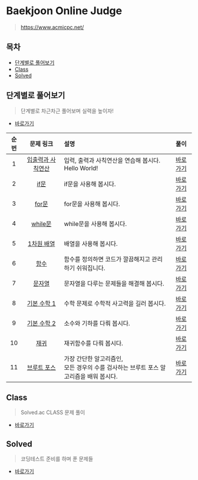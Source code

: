 # Baekjoon Online Judge

> https://www.acmicpc.net/

## 목차

* [단계별로 풀어보기](#단계별로-풀어보기)
* [Class](#Class)
* [Solved](#solved)

## 단계별로 풀어보기

> 단계별로 차근차근 풀어보며 실력을 높이자!

* [바로가기](./step)

| 순번 |                      문제 링크                      |                        설명                         |                             풀이                             |
| :--: | :-------------------------------------------------: | :-------------------------------------------------- | :----------------------------------------------------------: |
|  1   | [입출력과 사칙연산](https://www.acmicpc.net/step/1) | 입력, 출력과 사칙연산을 연습해 봅시다. Hello World! | [바로가기](./step/input-output/) |
|  2   |       [if문](https://www.acmicpc.net/step/4)        | if문을 사용해 봅시다. |                         [바로가기](https://github.com/mooyeon-choi/TIL/tree/master/problemSolving/baekjoon/step#if%EB%AC%B8)                         |
|  3   |      [for문](https://www.acmicpc.net/step/3)       | for문을 사용해 봅시다. |                         [바로가기](https://github.com/mooyeon-choi/TIL/tree/master/problemSolving/baekjoon/step#for%EB%AC%B8)                         |
|  4   |     [while문](https://www.acmicpc.net/step/2)      | while문을 사용해 봅시다. |                         [바로가기](https://github.com/mooyeon-choi/TIL/tree/master/problemSolving/baekjoon/step#while%EB%AC%B8)                         |
|  5   |    [1차원 배열](https://www.acmicpc.net/step/6)     | 배열을 사용해 봅시다. |                         [바로가기](https://github.com/mooyeon-choi/TIL/tree/master/problemSolving/baekjoon/step#%EC%9D%BC%EC%B0%A8%EC%9B%90-%EB%B0%B0%EC%97%B4)                         |
|  6   |       [함수](https://www.acmicpc.net/step/5)        | 함수를 정의하면 코드가 깔끔해지고 관리하기 쉬워집니다. |                         [바로가기](https://github.com/mooyeon-choi/TIL/tree/master/problemSolving/baekjoon/step#%ED%95%A8%EC%88%98)                         |
|  7   |      [문자열](https://www.acmicpc.net/step/7)       | 문자열을 다루는 문제들을 해결해 봅시다. |                         [바로가기](https://github.com/mooyeon-choi/TIL/tree/master/problemSolving/baekjoon/step#%EB%AC%B8%EC%9E%90%EC%97%B4)                         |
|  8   |   [기본 수학 1](https://www.acmicpc.net/step/8)    | 수학 문제로 수학적 사고력을 길러 봅시다. |                         [바로가기](https://github.com/mooyeon-choi/TIL/tree/master/problemSolving/baekjoon/step#%EC%88%98%ED%95%99-1)                         |
|  9   |   [기본 수학 2](https://www.acmicpc.net/step/10)   | 소수와 기하를 다뤄 봅시다. |                         [바로가기](https://github.com/mooyeon-choi/TIL/tree/master/problemSolving/baekjoon/step#%EC%88%98%ED%95%99-2)                         |
|10|[재귀](https://www.acmicpc.net/step/19)|재귀함수를 다뤄 봅시다.|[바로가기](https://github.com/mooyeon-choi/TIL/tree/master/problemSolving/baekjoon/step#%EC%9E%AC%EA%B7%80)|
|11|[브루트 포스](https://www.acmicpc.net/step/22)|가장 간단한 알고리즘인, <br>모든 경우의 수를 검사하는 브루트 포스 알고리즘을 배워 봅시다.|[바로가기](https://github.com/mooyeon-choi/TIL/tree/master/problemSolving/baekjoon/step#%EB%B8%8C%EB%A3%A8%ED%8A%B8-%ED%8F%AC%EC%8A%A4)|


## Class

> Solved.ac CLASS 문제 풀이

* [바로가기](./class)

## Solved

> 코딩테스트 준비를 하며 푼 문제들

* [바로가기](./solved)
